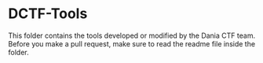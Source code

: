 # DCTF-Tools
This folder contains the tools developed or modified by the Dania CTF team. Before you make a pull request, make sure to read the readme file inside the folder.
